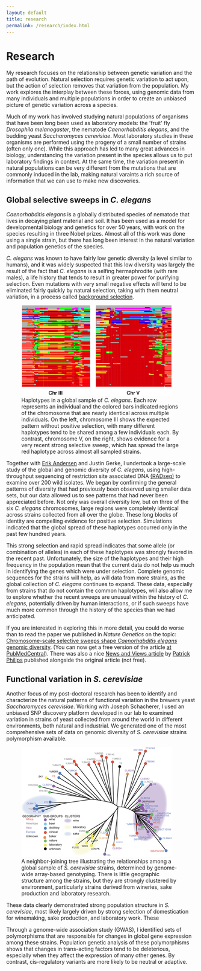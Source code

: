 ```yaml
---
layout: default
title: research
permalink: /research/index.html
---
```


# Research

My research focuses on the relationship between genetic variation and the path of evolution. Natural selection requires  genetic variation to act upon, but the action of selection removes that variation from the population. My work explores the interplay between these forces, using genomic data from many individuals and multiple populations in order to create an unbiased picture of genetic variation across a species.

Much of my work has involved studying natural populations of organisms that have been long been used as laboratory models: the 'fruit' fly *Drosophila melanogaster*, the nematode *Caenorhabditis elegans*, and the budding yeast *Saccharomyces cerevisiae*. Most laboratory studies in these organisms are performed using the progeny of a small number of strains (often only one). While this approach has led to many great advances in biology, understanding the variation present in the species allows us to put laboratory findings in context. At the same time, the variation  present in natural populations can be very different from the mutations that are commonly induced in the lab, making natural varaints a rich source of information that we can use to make new discoveries.


## Global selective sweeps in *C. elegans*

*Caenorhabditis elegans* is a globally distributed species of nematode that lives in decaying plant material and soil. It has been used as a model for developmental biology and genetics for over 50 years, with work on the species resulting in three Nobel prizes. Almost all of this work was done using a single strain, but there has long been interest in the natural variation and population genetics of the species.

*C. elegans* was known to have fairly low genetic diversity (a level similar to humans), and it was widely suspected that this low diversity was largely the result of the fact that *C. elegans* is a selfing hermaphrodite (with rare males), a life history that tends to result in greater power for purifying selection. Even mutations with very small negative effects will tend to be eliminated fairly quickly by natural selection, taking with them neutral variation, in a process called [background selection](http://www.ncbi.nlm.nih.gov/pubmed/8375663?dopt=Abstract "Charlesworth et al. The effect of deleterious mutations on neutral molecular variation.").

<figure class="align-pullright">
<img src="/images/two_chroms.png" alt="elegans haplotypes" title="Haplotype blocks on C. elegans Chromosomes III and V" width="400px" height="240px" />
<figcaption>Haplotypes in a global sample of <em>C. elegans</em>. Each row represents an individual and the colored bars indicated regions of the chromosome that are nearly identical across multiple individuals. On the left, chromosome III shows the expected pattern without positive selection, with many different haplotypes tend to be shared among a few individuals each. By contrast, chromosome V, on the right, shows evidence for a very recent strong selective sweep, which has spread the large red haplotype across almost all sampled strains. </figcaption>
</figure>

Together with [Erik Andersen](http://www.princeton.edu/~eca "Erik Andersen's Homepage") and Justin Gerke, I undertook a large-scale study of the global and genomic diversity of *C. elegans*, using high-throughput sequencing of restriction site associated DNA [(RADseq)](http://dx.doi.org/10.1371/journal.pone.0003376 "Baird et al. 2008") to examine over 200 wild isolates. We began by confirming the general patterns of diversity that had previously been observed using smaller data sets, but our data allowed us to see patterns that had never been appreciated before. Not only was overall diversity low, but on three of the six *C. elegans* chromosomes, large regions were completely identical across strains collected from all over the globe. These long blocks of identity are compelling evidence for positive selection. Simulations indicated that the global spread of these haplotypes occurred only in the past few hundred years.

This strong selection and rapid spread indicates that some allele (or combination of alleles) in each of these haplotypes was strongly favored in the recent past. Unfortunately, the size of the haplotypes and their high frequency in the population mean that the current data do not help us much in identifying the genes which were under selection. Complete genomic sequences for the strains will help, as will data from more strains, as the global collection of *C. elegans* continues to expand. These data, especially from strains that do not contain the common haplotypes, will also allow me to explore whether the recent sweeps are unusual within the history of *C. elegans*, potentially driven by human interactions, or if such sweeps have much more common through the history of the species than we had anticipated. 

If you are interested in exploring this in more detail, you could do worse than to read the paper we published in *Nature Genetics* on the topic: [Chromosome-scale selective sweeps shape *Caenorhabditis elegans* genomic diversity](http://dx.doi.org/10.1038/ng.1050). (You can now get a free version of the article [at PubMedCentral](http://www.ncbi.nlm.nih.gov/pmc/articles/PMC3365839)). There was also a nice [News and Views article](http://www.nature.com/ng/journal/v44/n3/full/ng.2201.html) by [Patrick Philips](http://pages.uoregon.edu/pphil/index.html) published alongside the original article (not free).

## Functional variation in *S. cerevisiae*

Another focus of my post-doctoral research has been to identify and characterize the natural patterns of functional variation in the brewers yeast *Saccharomyces cerevisiae*.  Working with Joseph Schacherer, I used an unbiased SNP discovery platform developed in our lab to examined variation in strains of yeast collected from around the world in different environments, both natural and industrial. We generated one of the most comprehensive sets of data on genomic diversity of *S. cerevisiae* strains polymorphism available.  

<figure class="align-pullleft">
<img src="/images/yeast_tree.png" alt="cerevisiae tree" title="Tree of S. cerevisiae strains" width="400px" height="291px" />
<figcaption>
A neighbor-joining tree illustrating the relationships among a global sample of <em>S. cerevisiae</em> strains, determined by genome-wide array-based genotyping. There is little geographic structure among the strains, but they are strongly clustered by environment, particularly strains derived from wineries, sake production and laboratory research. </figcaption>
</figure>

These data clearly demonstrated strong population structure in *S. cerevisiae*, most likely largely driven by strong selection of domestication for winemaking, sake production, and laboratory work. These

Through a genome-wide association study (GWAS), I identified sets of polymorphisms that are responsible for changes in global gene expression among these strains. Population genetic analysis of these polymorphisms shows that changes in trans-acting factors tend to be deleterious, especially when they affect the expression of many other genes. By contrast, cis-regulatory variants are more likely to be neutral or adaptive. 
